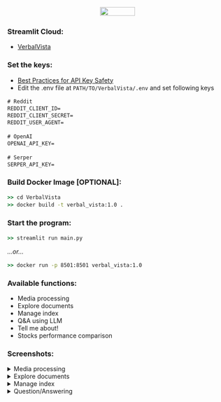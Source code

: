 <p align="center">
  <img align="center" src="https://i.ibb.co/6FQPs5C/verbal-vista-blue-transparent.png" width="40%" height="40%" />
</p>

### Streamlit Cloud:
- [VerbalVista](https://verbalvista.streamlit.app/)

### Set the keys:
- [Best Practices for API Key Safety](https://help.openai.com/en/articles/5112595-best-practices-for-api-key-safety)
- Edit the .env file at `PATH/TO/VerbalVista/.env` and set following keys
```dotenv
# Reddit
REDDIT_CLIENT_ID=
REDDIT_CLIENT_SECRET=
REDDIT_USER_AGENT=

# OpenAI
OPENAI_API_KEY=

# Serper
SERPER_API_KEY=
```

### Build Docker Image [OPTIONAL]:
```cmd
>> cd VerbalVista
>> docker build -t verbal_vista:1.0 .
```

### Start the program:
```cmd
>> streamlit run main.py
```

_...or..._

```cmd
>> docker run -p 8501:8501 verbal_vista:1.0
```
  
### Available functions:
  - Media processing
  - Explore documents
  - Manage index
  - Q&A using LLM
  - Tell me about!
  - Stocks performance comparison

### Screenshots:

<details>
<summary>Media processing</summary>

![Screenshot 2023-07-16 at 4.31.08 PM.png](docs/Screenshot%202023-07-16%20at%204.31.08%20PM.png)

</details>

<details>
<summary>Explore documents</summary>

![Screenshot 2023-07-16 at 4.31.44 PM.png](docs/Screenshot%202023-07-16%20at%204.31.44%20PM.png)

</details>

<details>
<summary>Manage index</summary>

![Screenshot 2023-07-16 at 4.31.51 PM.png](docs/Screenshot%202023-07-16%20at%204.31.51%20PM.png)

</details>

<details>
<summary>Question/Answering</summary>

![Screenshot 2023-07-16 at 4.35.12 PM.png](docs/Screenshot%202023-07-16%20at%204.35.12%20PM.png)

</details>